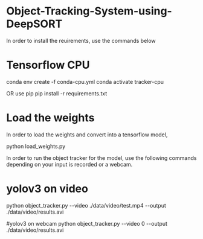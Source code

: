 # Object-Tracking-System-using-DeepSORT

In order to install the reuirements, use the commands below
# Tensorflow CPU
conda env create -f conda-cpu.yml
conda activate tracker-cpu

OR use pip
pip install -r requirements.txt

# Load the weights
In order to load the weights and convert into a tensorflow model,

python load_weights.py

In order to run the object tracker for the model, use the following commands depending on your input is recorded or a webcam.
# yolov3 on video
python object_tracker.py --video ./data/video/test.mp4 --output ./data/video/results.avi

#yolov3 on webcam 
python object_tracker.py --video 0 --output ./data/video/results.avi
